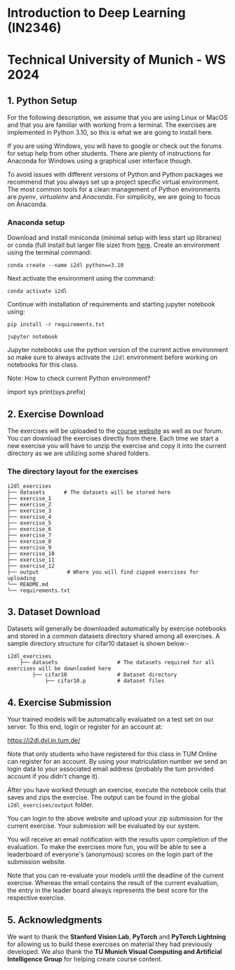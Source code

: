 # Introduction to Deep Learning (IN2346)
# Technical University of Munich - WS 2024

## 1. Python Setup

For the following description, we assume that you are using Linux or MacOS and that you are familiar with working from a terminal. The exercises are implemented in Python 3.10, so this is what we are going to install here.

If you are using Windows, you will have to google or check out the forums for setup help from other students. There are plenty of instructions for Anaconda for Windows using a graphical user interface though.

To avoid issues with different versions of Python and Python packages we recommend that you always set up a project specific virtual environment. The most common tools for a clean management of Python environments are *pyenv*, *virtualenv* and *Anaconda*. For simplicity, we are going to focus on Anaconda.

### Anaconda setup
Download and install miniconda (minimal setup with less start up libraries) or conda (full install but larger file size) from [here](https://www.anaconda.com/products/distribution#Downloads). Create an environment using the terminal command:

`conda create --name i2dl python==3.10`

Next activate the environment using the command:

`conda activate i2dl`

Continue with installation of requirements and starting jupyter notebook using:

`pip install -r requirements.txt` 

`jupyter notebook`

Jupyter notebooks use the python version of the current active environment so make sure to always activate the `i2dl` environment before working on notebooks for this class.

Note: How to check current Python environment?

import sys
print(sys.prefix)

## 2. Exercise Download

The exercises will be uploaded to the [course website](https://dvl.in.tum.de/teaching/i2dl-ws20/) as well as our forum. You can download the exercises directly from there. Each time we start a new exercise you will have to unzip the exercise and copy it into the current directory as we are utilizing some shared folders.
### The directory layout for the exercises

    i2dl_exercises
    ├── datasets      # The datasets will be stored here
    ├── exercise_1                 
    ├── exercise_2                     
    ├── exercise_3                    
    ├── exercise_4
    ├── exercise_5
    ├── exercise_6
    ├── exercise_7                              
    ├── exercise_8
    ├── exercise_9
    ├── exercise_10
    ├── exercise_11
    ├── exercise_12                    
    ├── output         # Where you will find zipped exercises for uploading
    └── README.md
    └── requirements.txt


## 3. Dataset Download

Datasets will generally be downloaded automatically by exercise notebooks and stored in a common datasets directory shared among all exercises. A sample directory structure for cifar10 dataset is shown below:-

    i2dl_exercises
        ├── datasets                   # The datasets required for all exercises will be downloaded here
            ├── cifar10                # Dataset directory
                ├── cifar10.p          # dataset files 

## 4. Exercise Submission
Your trained models will be automatically evaluated on a test set on our server. To this end, login or register for an account at:

https://i2dl.dvl.in.tum.de/

Note that only students who have registered for this class in TUM Online can register for an account. By using your matriculation number we send an login data to your associated email address (probably the tum provided account if you didn't change it).

After you have worked through an exercise, execute the notebook cells that saves and zips the exercise. The output can be found in the global `i2dl_exercises/output` folder.

You can login to the above website and upload your zip submission for the current exercise. Your submission will be evaluated by our system. 

You will receive an email notification with the results upon completion of the evaluation. To make the exercises more fun, you will be able to see a leaderboard of everyone's (anonymous) scores on the login part of the submission website.

Note that you can re-evaluate your models until the deadline of the current exercise. Whereas the email contains the result of the current evaluation, the entry in the leader board always represents the best score for the respective exercise.

## 5. Acknowledgments

We want to thank the **Stanford Vision Lab**, **PyTorch** and **PyTorch Lightning** for allowing us to build these exercises on material they had previously developed. We also thank the **TU Munich Visual Computing and Artificial Intelligence Group** for helping create course content.
